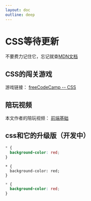 ```yaml
---
layout: doc
outline: deep
---
```

# CSS等待更新

  不要费力记住它，忘记就查[MDN文档](https://developer.mozilla.org/zh-CN/)

## CSS的闯关游戏

  游戏链接：
  [freeCodeCamp -- CSS](https://www.freecodecamp.org/chinese/learn/2022/responsive-web-design/)

## 陪玩视频

  本文作者的陪玩视频：
  [前端基础](http://www.bilibili.com/)

## css和它的升级版（开发中）

  ```css
  * {
    background-color: red;
  }
  ```

  ```less
  * {
    background-color: red;
  }
  ```

  ```scss
  * {
    background-color: red;
  } 
  ```
